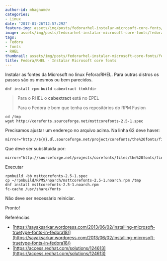 ```yaml
---
author-id: mhagnumdw
categories:
- Linux
date: "2017-01-26T12:57:29Z"
feature-img: assets/img/posts/fedorarhel-instalar-microsoft-core-fonts/fedora_redhat_microsoft_core_fonts.jpg
image: assets/img/posts/fedorarhel-instalar-microsoft-core-fonts/fedora_redhat_microsoft_core_fonts.jpg
tags:
- Fedora
- fonts
- RHEL
thumbnail: assets/img/posts/fedorarhel-instalar-microsoft-core-fonts/fedora_redhat_microsoft_core_fonts.jpg
title: Fedora/RHEL - Instalar Microsoft core fonts
---
```


Instalar as fontes da Microsoft no linux Fefora/RHEL. Para outras distros os passos são os mesmos ou bem parecidos.

<!--more-->

```shell
dnf install rpm-build cabextract ttmkfdir
```

> Para o RHEL o **cabextract** está no EPEL
>
> Para o Fedora é bom que tenha os repositórios do RPM Fusion

```shell
cd /tmp
wget http://corefonts.sourceforge.net/msttcorefonts-2.5-1.spec
```

Precisamos ajustar um endereço no arquivo acima. Na linha 62 deve haver:

```text
mirror="http://${m}.dl.sourceforge.net/project/corefonts/the%20fonts/final/"
```

Que deve ser substituída por:

```text
mirror="http://sourceforge.net/projects/corefonts/files/the%20fonts/final/"
```

Executar

```shell
rpmbuild -bb msttcorefonts-2.5-1.spec
cp ~/rpmbuild/RPMS/noarch/msttcorefonts-2.5-1.noarch.rpm /tmp
dnf install msttcorefonts-2.5-1.noarch.rpm
fc-cache /usr/share/fonts
```

Não deve ser necessário reiniciar.

Pronto!

Referências

- [https://sayaksarkar.wordpress.com/2013/06/02/installing-microsoft-truetype-fonts-in-fedora18/](https://sayaksarkar.wordpress.com/2013/06/02/installing-microsoft-truetype-fonts-in-fedora18/)
- [https://access.redhat.com/solutions/124613](https://access.redhat.com/solutions/124613)
